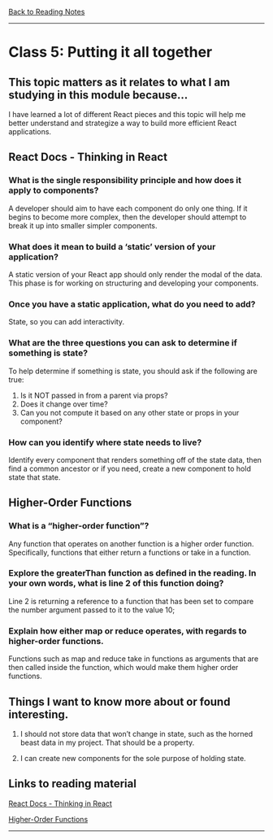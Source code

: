 [Back to Reading Notes](./README.md)

---

# Class 5: Putting it all together

## This topic matters as it relates to what I am studying in this module because...

I have learned a lot of different React pieces and this topic will help me better understand and strategize a way to build more efficient React applications.

## React Docs - Thinking in React

### What is the single responsibility principle and how does it apply to components?

A developer should aim to have each component do only one thing.  If it begins to become more complex, then the developer should attempt to break it up into smaller simpler components. 

### What does it mean to build a ‘static’ version of your application?

A static version of your React app should only render the modal of the data.  This phase is for working on structuring and developing your components.

### Once you have a static application, what do you need to add?

State, so you can add interactivity.

### What are the three questions you can ask to determine if something is state?

To help determine if something is state, you should ask if the following are true:

1. Is it NOT passed in from a parent via props?
2. Does it change over time?
3. Can you not compute it based on any other state or props in your component?

### How can you identify where state needs to live?

Identify every component that renders something off of the state data, then find a common ancestor or if you need, create a new component to hold state that state.

## Higher-Order Functions

### What is a “higher-order function”?

Any function that operates on another function is a higher order function.  Specifically, functions that either return a functions or take in a function.

### Explore the greaterThan function as defined in the reading. In your own words, what is line 2 of this function doing?

Line 2 is returning a reference to a function that has been set to compare the number argument passed to it to the value 10;

### Explain how either map or reduce operates, with regards to higher-order functions.

Functions such as map and reduce take in functions as arguments that are then called inside the function, which would make them higher order functions.

## Things I want to know more about or found interesting.

1. I should not store data that won’t change in state, such as the horned beast data in my project.  That should be a property.

2. I can create new components for the sole purpose of holding state.

## Links to reading material

[React Docs - Thinking in React](https://reactjs.org/docs/thinking-in-react.html)

[Higher-Order Functions](https://eloquentjavascript.net/05_higher_order.html#h_xxCc98lOBK)

---
